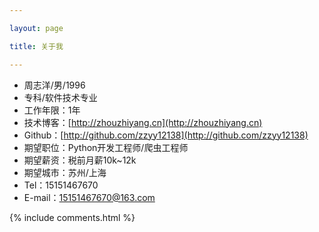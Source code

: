 ```yaml
---

layout: page

title: 关于我 

---
```

 - 周志洋/男/1996 
 - 专科/软件技术专业
 - 工作年限：1年
 - 技术博客：[http://zhouzhiyang.cn](http://zhouzhiyang.cn)
 - Github：[http://github.com/zzyy12138](http://github.com/zzyy12138)
 - 期望职位：Python开发工程师/爬虫工程师
 - 期望薪资：税前月薪10k~12k
 - 期望城市：苏州/上海
 - Tel：15151467670
 - E-mail：15151467670@163.com

{% include comments.html %}
